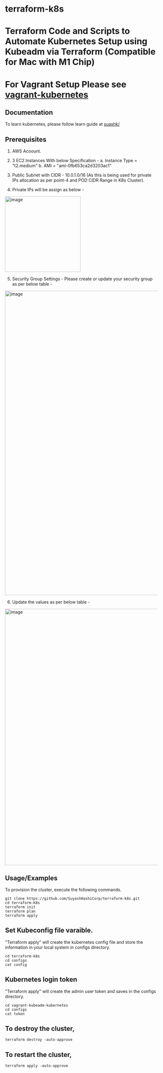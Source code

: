 # terraform-k8s

# Terraform Code and Scripts to Automate Kubernetes Setup using Kubeadm via Terraform (Compatible for Mac with M1 Chip)

# For Vagrant Setup Please see [vagrant-kubernetes](https://github.com/SuyashHashiCorp/vagrant-kubernetes)

## Documentation

To learn kubernetes, please follow learn guide at [suashk/](https://github.com/SuyashHashiCorp/terraform-k8s/tree/main/suyashk)

## Prerequisites

1. AWS Acoount.
2. 3 EC2 Instances With below Specification - 
 a. Instance Type = "t2.medium"
 b. AMI = "ami-0fb653ca2d3203ac1"

3. Public Subnet with CIDR - 10.0.1.0/16 (As this is being used for private IPs allocation as per point-4 and POD CIDR Range in K8s Cluster).
4. Private IPs will be assign as below - 
<img width="249" alt="image" src="https://user-images.githubusercontent.com/92308220/165732412-c16d4a00-08d5-429b-a2f1-2b70d3f9fd49.png">

5.  Security Group Settings - Please create or update your security group as per below table - 

<img width="1003" alt="image" src="https://user-images.githubusercontent.com/92308220/165730988-f2198303-ee82-4b36-9b38-529d08efa9b5.png">

6. Update the values as per below table -
<img width="845" alt="image" src="https://user-images.githubusercontent.com/92308220/165780621-b7d77e98-3e7e-4e15-891c-f1cab0c9428d.png">


## Usage/Examples

To provision the cluster, execute the following commands.

```shell
git clone https://github.com/SuyashHashiCorp/terraform-k8s.git
cd terraform-k8s
terraform init
terraform plan
terraform apply
```

## Set Kubeconfig file varaible.

"Terraform apply" will create the kubernetes config file and store the information in your local system in configs directory.

```shell
cd terraform-k8s
cd configs
cat config
```


## Kubernetes login token

"Terraform apply" will create the admin user token and saves in the configs directory.

```shell
cd vagrant-kubeadm-kubernetes
cd configs
cat token
```

## To destroy the cluster, 

```shell
terraform destroy -auto-approve
```

## To restart the cluster,

```shell
terraform apply -auto-approve
```
